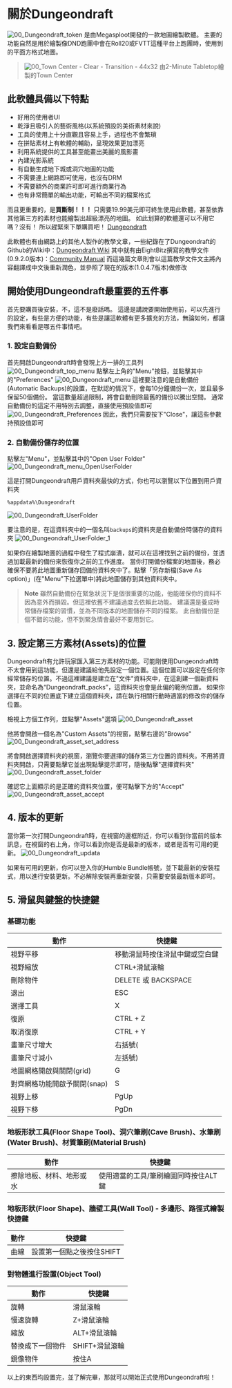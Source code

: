 # 關於Dungeondraft
![00_Dungeondraft_token](img/CH00/00_Dungeondraft_token.png)
是由Megasploot開發的一款地圖繪製軟體。
主要的功能自然是用於繪製像DND跑團中會在Roll20或FVTT這種平台上跑團時，使用到的平面方格式地圖。

> ![00_Town Center - Clear - Transition - 44x32](img/CH00/00_Town_Center.jpg)
> 由2-Minute Tabletop繪製的Town Center

## 此軟體具備以下特點
- 好用的使用者UI
- 乾淨且吸引人的藝術風格(以系統預設的美術素材來說)
- 工具的使用上十分直觀且容易上手，過程也不會繁瑣
- 在拼貼素材上有軟體的輔助，呈現效果更加漂亮
- 利用系統提供的工具甚至能畫出美麗的風影畫
- 內建光影系統
- 有自動生成地下城或洞穴地圖的功能
- 不需要連上網路即可使用，也沒有DRM
- 不需要額外的商業許可即可進行商業行為
- 也有非常簡單的輸出功能，可輸出不同的檔案格式

而且更重要的，是**買斷制！！！**
只需要19.99美元即可終生使用此軟體，甚至依靠其他第三方的素材也能繪製出超級漂亮的地圖。
如此划算的軟體還可以不用它嗎？沒有！
所以趕緊來下單購買吧！
[Dungeondraft](https://dungeondraft.net/)

此軟體也有由網路上的其他人製作的教學文章，一些紀錄在了Dungeondraft的Github的Wiki中：[Dungeondraft Wiki](https://github.com/Megasploot/Dungeondraft/wiki)
其中就有由EightBitz撰寫的教學文件(0.9.2.0版本)：[Community Manual](https://www.dropbox.com/sh/bqygibkze47vi65/AAAnJvMEWaDxPFkxS_H2Mkp7a/v0.9.2.0%20Toxic%20Pangolin/Dungeondraft%20v0.9.2.0%20toxic%20pangolin%20%28The%20Unofficial%20Manual%29.docx?dl=0)
而這幾篇文章則會以這篇教學文件文主將內容翻譯成中文後重新潤色，並參照了現在的版本(1.0.4.7版本)做修改

## 開始使用Dungeondraft最重要的五件事
首先要購買後安裝，不，這不是廢話嗎。
這邊是講說要開始使用前，可以先進行的設定，有些是方便的功能，有些是讓這軟體有更多擴充的方法，無論如何，都讓我們來看看是哪五件事情吧。

### 1. 設定自動備份
首先開啟Dungeondraft時會發現上方一排的工具列
![00_Dungeondraft_top_menu](img/CH00/00_Dungeondraft_top_menu.png)
點擊左上角的"Menu"按鈕，並點擊其中的"Preferences"
![00_Dungeondraft_menu](img/CH00/00_Dungeondraft_menu.png)
這裡要注意的是自動備份(Automatic Backups)的設置，在默認的情況下，會每10分鐘備份一次，並且最多保留50個備份。
當這數量超過限制，將會自動刪除最舊的備份以騰出空間。
通常自動備份的這定不用特別去調整，直接使用預設值即可
![00_Dungeondraft_Preferences](img/CH00/00_Dungeondraft_Preferences.png)
因此，我們只需要按下"Close"，讓這些參數持預設值即可

### 2. 自動備份儲存的位置
點擊左"Menu"，並點擊其中的"Open User Folder"
![00_Dungeondraft_menu_OpenUserFolder](img/CH00/00_Dungeondraft_menu_OpenUserFolder.png)

這是打開Dungeondraft用戶資料夾最快的方式，你也可以瀏覽以下位置到用戶資料夾
```
%appdata%\Dungeondraft
```
![00_Dungeondraft_UserFolder](img/CH00/00_Dungeondraft_UserFolder.png)

要注意的是，在這資料夾中的一個名叫```backups```的資料夾是自動備份時儲存的資料夾
![00_Dungeondraft_UserFolder_1](img/CH00/00_Dungeondraft_UserFolder_1.png)

如果你在繪製地圖的過程中發生了程式崩潰，就可以在這裡找到之前的備份，並透過加載最新的備份來恢復你之前的工作進度。
當你打開備份檔案的地圖後，務必確保不要將此地圖重新儲存回備份資料夾中了。點擊「另存新檔(Save As option)」(在"Menu"下拉選單中)將此地圖儲存到其他資料夾中。

> **Note**
> 雖然自動備份在緊急狀況下是個很重要的功能，他能確保你的資料不因為意外而損毀。但這裡依舊不建議過度去依賴此功能。
> 建議還是養成時常儲存檔案的習慣，並為不同版本的地圖儲存不同的檔案。
> 此自動備份是個不錯的功能，但不到緊急情會最好不要用到它。

## 3. 設定第三方素材(Assets)的位置
Dungeondraft有允許玩家匯入第三方素材的功能。可能剛使用Dungeondraft時不太會用到這功能，但還是建議給他先設定一個位置。這個位置可以設定在任何你經常儲存的位置。不過這裡建議是建立在"文件"資料夾中，在這創建一個新資料夾，並命名為“Dungeondraft_packs”，這資料夾也會是此偏的範例位置。
如果你選擇在不同的位置底下建立這個資料夾，請在執行相關行動時適當的修改你的儲存位置。

檢視上方個工作列，並點擊"Assets"選項
![00_Dungeondraft_asset](img/CH00/00_Dungeondraft_asset.png)

他將會開啟一個名為"Custom Assets"的視窗，點擊右邊的"Browse"
![00_Dungeondraft_asset_set_address](img/CH00/00_Dungeondraft_asset_set_address.png)

將會開啟選擇資料夾的視窗，瀏覽你要選擇的儲存第三方位置的資料夾。不用將資料夾開啟，只需要點擊它並出現點擊提示即可，隨後點擊"選擇資料夾"
![00_Dungeondraft_asset_folder](img/CH00/00_Dungeondraft_asset_folder.png)

確認它上面顯示的是正確的資料夾位置，便可點擊下方的"Accept"
![00_Dungeondraft_asset_accept](img/CH00/00_Dungeondraft_asset_accept.png)


## 4. 版本的更新
當你第一次打開Dungeondraft時，在視窗的邊框附近，你可以看到你當前的版本訊息，在視窗的右上角，你可以看到你是否是最新的版本，或者是否有可用的更新。
![00_Dungeondraft_updata](img/CH00/00_Dungeondraft_updata.png)

如果有可用的更新，你可以登入你的Humble Bundle帳號，並下載最新的安裝程式，用以進行安裝更新。不必解除安裝再重新安裝，只需要安裝最新版本即可。

## 5. 滑鼠與鍵盤的快捷鍵
### 基礎功能
|動作|快捷鍵|
|  ----  | ----  |
|視野平移|移動滑鼠時按住滑鼠中鍵或空白鍵|
|視野縮放|CTRL+滑鼠滾輪|
|刪除物件|DELETE 或 BACKSPACE|
|退出|ESC|
|選擇工具|X|
|復原|CTRL + Z|
|取消復原|CTRL + Y|
|畫筆尺寸增大|右括號(|
|畫筆尺寸減小|左括號)|
|地圖網格開啟與關閉(grid)|G|
|對齊網格功能開啟予關閉(snap)|S|
|視野上移|PgUp|
|視野下移|PgDn|

### 地板形狀工具(Floor Shape Tool)、洞穴筆刷(Cave Brush)、水筆刷(Water Brush)、材質筆刷(Material Brush)
|動作|快捷鍵|
|  ----  | ----  |
|擦除地板、材料、地形或水|使用適當的工具/筆刷繪圖同時按住ALT鍵|

### 地板形狀(Floor Shape)、牆壁工具(Wall Tool) - 多邊形、路徑式繪製快捷鍵
|動作|快捷鍵|
|  ----  | ----  |
|曲線|設置第一個點之後按住SHIFT|

### 對物體進行設置(Object Tool)
|動作|快捷鍵|
|  ----  | ----  |
|旋轉|滑鼠滾輪|
|慢速旋轉|Z+滑鼠滾輪|
|縮放|ALT+滑鼠滾輪|
|替換成下一個物件|SHIFT+滑鼠滾輪|
|鏡像物件|按住A|

以上的東西均設置完，並了解完畢，那就可以開始正式使用Dungeondraft啦！